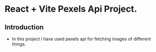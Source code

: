 # React + Vite Pexels Api Project.
## Introduction 
* In this project i have used pexels api for fetching images of different things.
  


